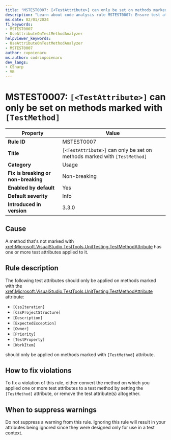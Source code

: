 ```yaml
---
title: "MSTEST0007: [<TestAttribute>] can only be set on methods marked with [TestMethod]"
description: "Learn about code analysis rule MSTEST0007: Ensure test attributes are set only on methods marked with the `TestMethod` attribute"
ms.date: 02/01/2024
f1_keywords:
- MSTEST0007
- UseAttributeOnTestMethodAnalyzer
helpviewer_keywords:
- UseAttributeOnTestMethodAnalyzer
- MSTEST0007
author: cvpoienaru
ms.author: codrinpoienaru
dev_langs:
- CSharp
- VB
---
```

# MSTEST0007: `[<TestAttribute>]` can only be set on methods marked with `[TestMethod]`

| Property                            | Value                                                                              |
|-------------------------------------|------------------------------------------------------------------------------------|
| **Rule ID**                         | MSTEST0007                                                                         |
| **Title**                           | `[<TestAttribute>]` can only be set on methods marked with `[TestMethod]`          |
| **Category**                        | Usage                                                                              |
| **Fix is breaking or non-breaking** | Non-breaking                                                                       |
| **Enabled by default**              | Yes                                                                                |
| **Default severity**                | Info                                                                               |
| **Introduced in version**           | 3.3.0                                                                              |

## Cause

A method that's not marked with <xref:Microsoft.VisualStudio.TestTools.UnitTesting.TestMethodAttribute> has one or more test attributes applied to it.

## Rule description

The following test attributes should only be applied on methods marked with the <xref:Microsoft.VisualStudio.TestTools.UnitTesting.TestMethodAttribute> attribute:

- `[CssIteration]`
- `[CssProjectStructure]`
- `[Description]`
- `[ExpectedException]`
- `[Owner]`
- `[Priority]`
- `[TestProperty]`
- `[WorkItem]`

should only be applied on methods marked with `[TestMethod]` attribute.

## How to fix violations

To fix a violation of this rule, either convert the method on which you applied one or more test attributes to a test method by setting the `[TestMethod]` attribute, or remove the test attribute(s) altogether.

## When to suppress warnings

Do not suppress a warning from this rule. Ignoring this rule will result in your attributes being ignored since they were designed only for use in a test context.
